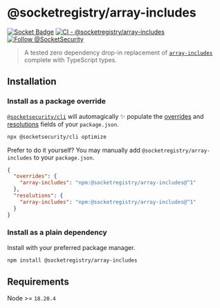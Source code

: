 # @socketregistry/array-includes

[![Socket Badge](https://socket.dev/api/badge/npm/package/@socketregistry/array-includes)](https://socket.dev/npm/package/@socketregistry/array-includes)
[![CI - @socketregistry/array-includes](https://github.com/SocketDev/socket-registry-js/actions/workflows/test.yml/badge.svg)](https://github.com/SocketDev/socket-registry-js/actions/workflows/test.yml)
[![Follow @SocketSecurity](https://img.shields.io/twitter/follow/SocketSecurity?style=social)](https://twitter.com/SocketSecurity)

> A tested zero dependency drop-in replacement of
> [`array-includes`](https://www.npmjs.com/package/array-includes) complete with
> TypeScript types.

## Installation

### Install as a package override

[`@socketsecurity/cli`](https://www.npmjs.com/package/@socketsecurity/cli) will
automagically :sparkles: populate the
[overrides](https://docs.npmjs.com/cli/v9/configuring-npm/package-json#overrides)
and [resolutions](https://yarnpkg.com/configuration/manifest#resolutions) fields
of your `package.json`.

```sh
npx @socketsecurity/cli optimize
```

Prefer to do it yourself? You may manually add `@socketregistry/array-includes`
to your `package.json`.

```json
{
  "overrides": {
    "array-includes": "npm:@socketregistry/array-includes@^1"
  },
  "resolutions": {
    "array-includes": "npm:@socketregistry/array-includes@^1"
  }
}
```

### Install as a plain dependency

Install with your preferred package manager.

```sh
npm install @socketregistry/array-includes
```

## Requirements

Node >= `18.20.4`
